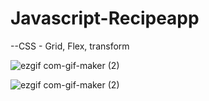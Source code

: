 # Javascript-Recipeapp

--CSS - Grid, Flex, transform


![ezgif com-gif-maker (2)](https://user-images.githubusercontent.com/82692118/125231513-de665980-e315-11eb-8dd8-b66606d940dd.gif)

![ezgif com-gif-maker (2)](https://user-images.githubusercontent.com/82692118/125231954-a4498780-e316-11eb-89e0-f816cff59b3f.gif)
